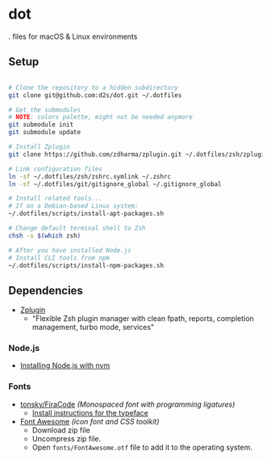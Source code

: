 # dot

. files for macOS & Linux environments


## Setup

```sh

# Clone the repository to a hidden subdirectory
git clone git@github.com:d2s/dot.git ~/.dotfiles

# Get the submodules
# NOTE: colors palette, might not be needed anymore
git submodule init
git submodule update

# Install Zplugin
git clone https://github.com/zdharma/zplugin.git ~/.dotfiles/zsh/zplugin/bin

# Link configuration files
ln -sf ~/.dotfiles/zsh/zshrc.symlink ~/.zshrc
ln -sf ~/.dotfiles/git/gitignore_global ~/.gitignore_global

# Install related tools...
# If on a Debian-based Linux system:
~/.dotfiles/scripts/install-apt-packages.sh

# Change default terminal shell to Zsh
chsh -s $(which zsh)

# After you have installed Node.js
# Install CLI tools from npm
~/.dotfiles/scripts/install-npm-packages.sh

```


## Dependencies

- [Zplugin](https://github.com/zdharma/zplugin)
  - "Flexible Zsh plugin manager with clean fpath, reports, completion management, turbo mode, services"

### Node.js

- [Installing Node.js with nvm](https://gist.github.com/d2s/372b5943bce17b964a79)

### Fonts

- [tonsky/FiraCode](https://github.com/tonsky/FiraCode) _(Monospaced font with programming ligatures)_
  - [Install instructions for the typeface](https://github.com/tonsky/FiraCode/wiki)
- [Font Awesome](http://fontawesome.io/) _(icon font and CSS toolkit)_
  - Download zip file
  - Uncompress zip file.
  - Open `fonts/FontAwesome.otf` file to add it to the operating system.

